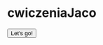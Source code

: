 # cwiczeniaJaco

<title>strona Jaca</title>
    <meta charset="UTF-8" />
    <meta http-equiv="X-UA-Compatible" content="IE=edge" />
    <head>
    <button>Let's go!</button>
